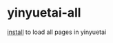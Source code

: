 # yinyuetai-all

[install](https://greasyfork.org/zh-CN/scripts/372066-yinyuetai-all) to load all pages in yinyuetai
